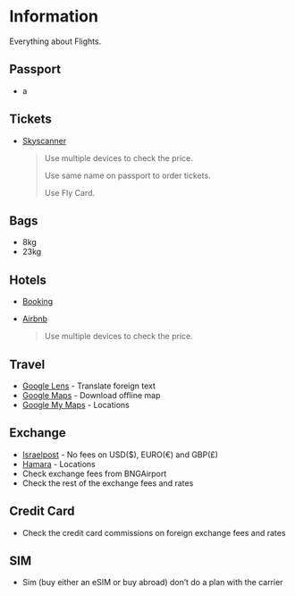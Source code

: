 # Information

Everything about Flights.

## Passport

- a

## Tickets

- [Skyscanner](https://www.skyscanner.co.il/)

  > Use multiple devices to check the price.
  >
  > Use same name on passport to order tickets.
  >
  > Use Fly Card.

## Bags

- 8kg
- 23kg

## Hotels

- [Booking](https://www.booking.com/)
- [Airbnb](https://www.airbnb.com/)

  > Use multiple devices to check the price.

## Travel

- [Google Lens](https://play.google.com/store/apps/details?id=com.google.ar.lens) - Translate foreign text
- [Google Maps](https://play.google.com/store/apps/details?id=com.google.android.apps.maps) - Download offline map
- [Google My Maps](https://www.google.com/mymaps) - Locations

## Exchange

- [Israelpost](https://services.israelpost.co.il/postcurrency.nsf) - No fees on USD($), EURO(€) and GBP(£)
- [Hamara](https://www.hamara.co.il/currency-exchange-2/changes-index/) - Locations
- Check exchange fees from BNGAirport
- Check the rest of the exchange fees and rates

## Credit Card

- Check the credit card commissions on foreign exchange fees and rates

## SIM

- Sim (buy either an eSIM or buy abroad) don’t do a plan with the carrier
